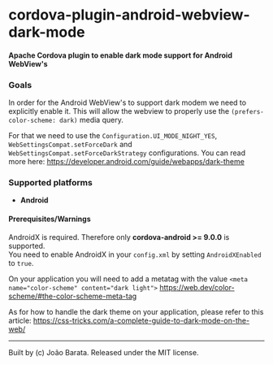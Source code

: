 # cordova-plugin-android-webview-dark-mode

#### Apache Cordova plugin to enable dark mode support for Android WebView's

### Goals

In order for the Android WebView's to support dark modem we need to explicitly enable it.
This will allow the webview to properly use the `(prefers-color-scheme: dark)` media query.

For that we need to use the `Configuration.UI_MODE_NIGHT_YES`, `WebSettingsCompat.setForceDark` and `WebSettingsCompat.setForceDarkStrategy` configurations.
You can read more here: https://developer.android.com/guide/webapps/dark-theme

### Supported platforms

-   **Android**

#### Prerequisites/Warnings

AndroidX is required. Therefore only **cordova-android >= 9.0.0** is supported.  
You need to enable AndroidX in your `config.xml` by setting `AndroidXEnabled` to `true`.

On your application you will need to add a metatag with the value `<meta name="color-scheme" content="dark light">`
https://web.dev/color-scheme/#the-color-scheme-meta-tag

As for how to handle the dark theme on your application, please refer to this article:
https://css-tricks.com/a-complete-guide-to-dark-mode-on-the-web/

---

Built by (c) João Barata. Released under the MIT license.
